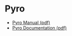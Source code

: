 # Pyro

- [Pyro Manual (pdf)](https://drive.google.com/file/d/14-edUdPOQRfscltya25Papk75TFCEDK-/view?usp=sharing)
- [Pyro Documentation (pdf)](https://buildmedia.readthedocs.org/media/pdf/pyro-ppl/stable/pyro-ppl.pdf)
